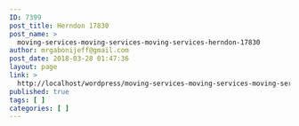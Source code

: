 ```yaml
---
ID: 7399
post_title: Herndon 17830
post_name: >
  moving-services-moving-services-moving-services-herndon-17830
author: mrgabonijeff@gmail.com
post_date: 2018-03-28 01:47:36
layout: page
link: >
  http://localhost/wordpress/moving-services-moving-services-moving-services-herndon-17830/
published: true
tags: [ ]
categories: [ ]
---
```


